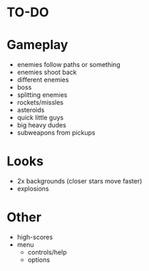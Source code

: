 TO-DO
=====

Gameplay
========
* enemies follow paths or something
* enemies shoot back
* different enemies
 * boss
 * splitting enemies
 * rockets/missles
 * asteroids
 * quick little guys
 * big heavy dudes
* subweapons from pickups

Looks
=====
* 2x backgrounds (closer stars move faster)
* explosions

Other
=====
* high-scores
* menu
  * controls/help
  * options

